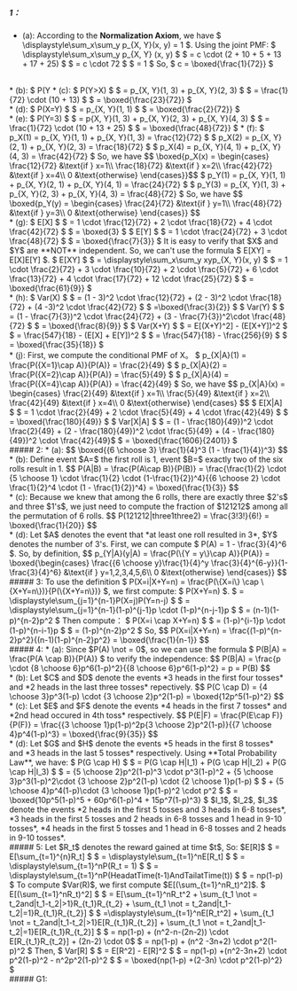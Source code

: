 ##### 1：
* (a): 
According to the **Normalization Axiom**, we have $ \displaystyle\sum_x\sum_y p_{X, Y}(x, y) = 1 $. Using the joint PMF:
$ \displaystyle\sum_x\sum_y p_{X, Y} (x, y) $
$ = c \cdot (2 + 10 + 5 + 13 + 17 + 25) $
$ = c \cdot 72 $
$ = 1 $
So, $ c = \boxed{\frac{1}{72}} $
<br/>
* (b): 
$ P(Y<X) $
$ = p_{X, Y}(2, 1) + p_{X, Y}(4, 1) + p_{X, Y}(4, 3) $
$ = \frac{1}{72} \cdot (5 + 17 + 25) $
$ = \boxed{\frac{47}{72}} $
<br/>
* (c):
$ P(Y>X) $
$ = p_{X, Y}(1, 3) + p_{X, Y}(2, 3) $
$ = \frac{1}{72} \cdot (10 + 13) $
$ = \boxed{\frac{23}{72}} $
<br/>
* (d):
$ P(X=Y) $
$ = p_{X, Y}(1, 1) $
$ = \boxed{\frac{2}{72}} $
<br/>
* (e):
$ P(Y=3) $
$ = p{X, Y}(1, 3) + p_{X, Y}(2, 3) + p_{X, Y}(4, 3) $
$ = \frac{1}{72} \cdot (10 + 13 + 25) $
$ = \boxed{\frac{48}{72}} $
* (f):
$ p_X(1) = p_{X, Y}(1, 1) + p_{X, Y}(1, 3) = \frac{12}{72} $
$ p_X(2) = p_{X, Y}(2, 1) + p_{X, Y}(2, 3) = \frac{18}{72} $
$ p_X(4) = p_{X, Y}(4, 1) + p_{X, Y}(4, 3) = \frac{42}{72} $
So, we have
$$ \boxed{p_X(x) = \begin{cases}
    \frac{12}{72} &\text{if } x=1\\
    \frac{18}{72} &\text{if } x=2\\
    \frac{42}{72} &\text{if } x=4\\
    0 &\text{otherwise}
    \end{cases}}$$
$ p_Y(1) = p_{X, Y}(1, 1) + p_{X, Y}(2, 1) + p_{X, Y}(4, 1) = \frac{24}{72} $
$ p_Y(3) = p_{X, Y}(1, 3) + p_{X, Y}(2, 3) + p_{X, Y}(4, 3) = \frac{48}{72} $
So, we have 
$$ \boxed{p_Y(y) = \begin{cases}
    \frac{24}{72} &\text{if } y=1\\
    \frac{48}{72} &\text{if } y=3\\
    0 &\text{otherwise}
    \end{cases}} $$
<br/>
* (g):
$ E[X] $
$ = 1 \cdot \frac{12}{72} + 2 \cdot \frac{18}{72} + 4 \cdot \frac{42}{72} $
$ = \boxed{3} $
$ E[Y] $
$ = 1 \cdot \frac{24}{72} + 3 \cdot \frac{48}{72} $
$ = \boxed{\frac{7}{3}} $
It is easy to verify that $X$ and $Y$ are **NOT** independent. So, we can't use the formula $ E[XY] = E[X]E[Y] $. 
$ E[XY] $
$ = \displaystyle\sum_x\sum_y xyp_{X, Y}(x, y) $
$ = 1 \cdot \frac{2}{72} + 3 \cdot \frac{10}{72} + 2 \cdot \frac{5}{72} + 6 \cdot \frac{13}{72} + 4 \cdot \frac{17}{72} + 12 \cdot \frac{25}{72} $
$ = \boxed{\frac{61}{9}} $
<br/>
* (h):
$ Var(X) $
$ = (1 - 3)^2 \cdot \frac{12}{72} + (2 - 3)^2 \cdot \frac{18}{72} + (4 -3)^2 \cdot \frac{42}{72} $
$ =\boxed{\frac{3}{2}} $
$ Var(Y) $
$ = (1 - \frac{7}{3})^2 \cdot \frac{24}{72} + (3 - \frac{7}{3})^2\cdot \frac{48}{72} $
$ = \boxed{\frac{8}{9}} $
$ Var(X+Y) $
$ =  E[(X+Y)^2] - (E[X+Y])^2 $
$ = \frac{547}{18} - (E[X] + E[Y])^2 $
$ = \frac{547}{18} - \frac{256}{9} $
$ = \boxed{\frac{35}{18}} $
<br/>
* (j):
First, we compute the conditional PMF of X。
$ p_{X|A}(1) = \frac{P({X=1}\cap A)}{P(A)} = \frac{2}{49} $
$ p_{X|A}(2) = \frac{P({X=2}\cap A)}{P(A)} = \frac{5}{49} $
$ p_{X|A}(4) = \frac{P({X=4}\cap A)}{P(A)} = \frac{42}{49} $
So, we have
$$ p_{X|A}(x) = \begin{cases}
    \frac{2}{49} &\text{if } x=1\\
    \frac{5}{49} &\text{if } x=2\\
    \frac{42}{49} &\text{if } x=4\\
    0 &\text{otherwise}
    \end{cases} $$
$ E[X|A] $
$ = 1 \cdot \frac{2}{49} + 2 \cdot \frac{5}{49} + 4 \cdot \frac{42}{49} $
$ = \boxed{\frac{180}{49}} $
$ Var[X|A] $
$ = (1 - \frac{180}{49})^2 \cdot \frac{2}{49} + (2 - \frac{180}{49})^2 \cdot \frac{5}{49} + (4 - \frac{180}{49})^2 \cdot \frac{42}{49}$
$ = \boxed{\frac{1606}{2401}} $
<br/>
##### 2:
* (a):
$$ \boxed{{6 \choose 3} \frac{1}{4}^3 (1 - \frac{1}{4})^3} $$
<br/>
* (b):
Define event $A=$ the first roll is 1, event $B=$ exactly two of the six rolls result in 1.
$$ P(A|B) = \frac{P(A\cap B)}{P(B)} = \frac{\frac{1}{2} \cdot {5 \choose 1} \cdot \frac{1}{2} \cdot (1-\frac{1}{2})^4}{{6 \choose 2} \cdot \frac{1}{2}^4 \cdot (1 - \frac{1}{2})^4} = \boxed{\frac{1}{3}} $$
<br/>
* (c):
Because we knew that among the 6 rolls, there are exactly three $2's$ and three $1's$, we just need to compute the fraction of $121212$ among all the permutation of 6 rolls. $$ P(121212|three1three2) = \frac{3!3!}{6!} = \boxed{\frac{1}{20}} $$
<br/>
* (d):
Let $A$ denotes the event that *at least one roll resulted in 3*, $Y$ denotes the number of 3's. First, we can compute $ P(A) = 1 - \frac{3}{4}^6 $. So, by definition, $$ p_{Y|A}(y|A) = \frac{P(\{Y = y\}\cap A)}{P(A)} = \boxed{\begin{cases}
\frac{{6 \choose y}\frac{1}{4}^y \frac{3}{4}^{6-y}}{1-\frac{3}{4}^6} &\text{if } y=1,2,3,4,5,6\\
0 &\text{otherwise}
\end{cases}} $$
<br/>
##### 3:
To use the definition $ P(X=i|X+Y=n) = \frac{P(\{X=i\} \cap \{X+Y=n\})}{P(\{X+Y=n\})} $, we first compute:
$ P(X+Y=n) $.
$ = \displaystyle\sum_{j=1}^{n-1}P(X=j)P(Y=n-j) $
$ = \displaystyle\sum_{j=1}^{n-1}(1-p)^{j-1}p \cdot (1-p)^{n-j-1}p $
$ = (n-1)(1-p)^{n-2}p^2 $
Then compute：
$ P(X=i \cap X+Y=n) $
$ = (1-p)^{i-1}p \cdot (1-p)^{n-i-1}p $
$ = (1-p)^{n-2}p^2 $
So, $$ P(X=i|X+Y=n) = \frac{(1-p)^{n-2}p^2}{(n-1)(1-p)^{n-2}p^2} = \boxed{\frac{1}{n-1}} $$
<br/>
##### 4:
* (a):
Since $P(A) \not = 0$, so we can use the formula $ P(B|A) = \frac{P(A \cap B)}{P(A)} $ to verify the independence: $$ P(B|A) = \frac{p \cdot {8 \choose 6}p^6(1-p)^2}{{8 \choose 6}p^6(1-p)^2} = p = P(B) $$
<br/> 
* (b):
Let $C$ and $D$ denote the events *3 heads in the first four tosses* and *2 heads in the last three tosses* repectively.
$$ P(C \cap D) = {4 \choose 3}p^3(1-p) \cdot {3 \choose 2}p^2(1-p) = \boxed{12p^5(1-p)^2} $$
<br/>
* (c):
Let $E$ and $F$ denote the events *4 heads in the first 7 tosses* and *2nd head occured in 4th toss* respectively.
$$ P(E|F) = \frac{P(E\cap F)}{P(F)} = \frac{{3 \choose 1}p(1-p)^2p{3 \choose 2}p^2(1-p)}{{7 \choose 4}p^4(1-p)^3} = \boxed{\frac{9}{35}} $$
<br/>
* (d):
Let $G$ and $H$ denote the events *5 heads in the first 8 tosses* and *3 heads in the last 5 tosses* respectively.  Using **Total Probability Law**, we have:
$ P(G \cap H) $
$ = P(G \cap H|I_1) + P(G \cap H|I_2) + P(G \cap H|I_3)  $
$ = {5 \choose 2}p^2(1-p)^3 \cdot p^3(1-p)^2 + {5 \choose 3}p^3(1-p)^2\cdot {3 \choose 2}p^2(1-p) \cdot {2 \choose 1}p(1-p) $
$ + {5 \choose 4}p^4(1-p)\cdot {3 \choose 1}p(1-p)^2 \cdot p^2 $
$ = \boxed{10p^5(1-p)^5 + 60p^6(1-p)^4 + 15p^7(1-p)^3} $
$I_1$, $I_2$, $I_3$ denote the events *2 heads in the first 5 tosses and 3 heads in 6-8 tosses*, *3 heads in the first 5 tosses and 2 heads in 6-8 tosses and 1 head in 9-10 tosses*, *4 heads in the first 5 tosses and 1 head in 6-8 tosses and 2 heads in 9-10 tosses*.
<br/>
##### 5:
Let $R_t$ denotes the reward gained at time $t$, So:
$E[R]$
$ = E[\sum_{t=1}^{n}R_t] $
$ = \displaystyle\sum_{t=1}^nE[R_t] $
$ = \displaystyle\sum_{t=1}^nP(R_t = 1) $
$ = \displaystyle\sum_{t=1}^nP(HeadatTime(t-1)AndTailatTime(t)) $
$ = np(1-p) $
To compute $Var(R)$, we first compute $E[(\sum_{t=1}^nR_t)^2]$.
$ E[(\sum_{t=1}^nR_t)^2] $
$ = E[\sum_{t=1}^nR_t^2 + \sum_{t_1 \not = t_2and|t_1-t_2|>1}R_{t_1}R_{t_2} + \sum_{t_1 \not = t_2and|t_1-t_2|=1}R_{t_1}R_{t_2}] $
$ =\displaystyle\sum_{t=1}^nE[R_t^2] + \sum_{t_1 \not = t_2and|t_1-t_2|>1}E[R_{t_1}R_{t_2}] +  \sum_{t_1 \not = t_2and|t_1-t_2|=1}E[R_{t_1}R_{t_2}] $
$ = np(1-p) + (n^2-n-(2n-2)) \cdot E[R_{t_1}R_{t_2}] + (2n-2) \cdot 0$
$ = np(1-p) + (n^2 -3n+2) \cdot p^2(1-p)^2 $
Then,
$ Var[R] $
$ = E[R^2] - E[R]^2 $
$ = np(1-p) +(n^2-3n+2) \cdot p^2(1-p)^2 - n^2p^2(1-p)^2 $
$ = \boxed{np(1-p) +(2-3n) \cdot p^2(1-p)^2} $
<br/>
##### G1:

